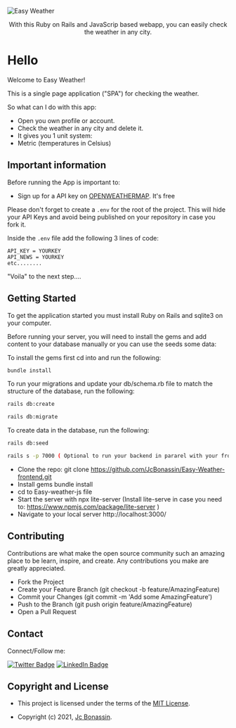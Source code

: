 ![Easy Weather](https://user-images.githubusercontent.com/72950188/140430595-8c8bad48-77e2-4889-ac7e-f3e86858a098.png)
<div align="center" > 
<p>With this Ruby on Rails and JavaScrip based webapp, you can easily check the weather in any city.</p>
</div>

# Hello 

Welcome to Easy Weather! 

This is a single page application ("SPA") for checking the weather. 


So what can I do with this app: 

- Open you own profile or account.
- Check the weather in any city and delete it.
-  It gives you 1 unit system: 
  - Metric (temperatures in Celsius)

## Important information 

Before running the App is important to: 

- Sign up for a API key on [OPENWEATHERMAP](https://openweathermap.org/). It's free

Please don't forget to create a `.env` for the root of the project. This will hide your API Keys and avoid being published on your repository in case you fork it. 

Inside the `.env` file add the following 3 lines of code:

```cassandraql
API_KEY = YOURKEY
API_NEWS = YOURKEY
etc........ 
```

"Voila" to the next step.... 

## Getting Started

To get the application started you must install Ruby on Rails and sqlite3 on your computer.


Before running your server, you will need to install the gems and add content to your database manually or you can use the seeds some data:

To install the gems first cd into <a href="https://github.com/JcBonassin/Easy_weather_api_backend"></a> and run the following:

```sh
bundle install
```

To run your migrations and update your db/schema.rb file to match the structure of the database, run the following:

```sh
rails db:create
```

```sh
rails db:migrate
```

To create data in the database, run the following:
```sh
rails db:seed
```

```sh
rails s -p 7000 ( Optional to run your backend in pararel with your frontend)
```

- Clone the repo: git clone https://github.com/JcBonassin/Easy-Weather-frontend.git
- Install gems bundle install
- cd to Easy-weather-js file
- Start the server with npx lite-server (Install lite-serve in case you need to: https://www.npmjs.com/package/lite-server )
- Navigate to your local server http://localhost:3000/


## Contributing

Contributions are what make the open source community such an amazing place to be learn, inspire, and create. Any contributions you make are greatly appreciated.

- Fork the Project
- Create your Feature Branch (git checkout -b feature/AmazingFeature)
- Commit your Changes (git commit -m 'Add some AmazingFeature')
- Push to the Branch (git push origin feature/AmazingFeature)
- Open a Pull Request

## Contact
Connect/Follow me:

[![Twitter Badge](https://img.shields.io/badge/Twitter-Profile-informational?style=flat&logo=twitter&logoColor=white&color=1CA2F1)](https://twitter.com/jcbonassin)
[![LinkedIn Badge](https://img.shields.io/badge/LinkedIn-Profile-informational?style=flat&logo=linkedin&logoColor=white&color=0D76A8)](https://www.linkedin.com/in/jcbonassin/)


## Copyright and License

- This project is licensed under the terms of the [MIT License](https://opensource.org/licenses/MIT).

- Copyright (c) 2021, [Jc Bonassin](https://www.jcbonassin.net/).


